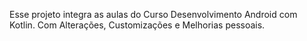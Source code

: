 Esse projeto integra as aulas do Curso Desenvolvimento Android com Kotlin. Com Alterações, Customizações e Melhorias pessoais.
